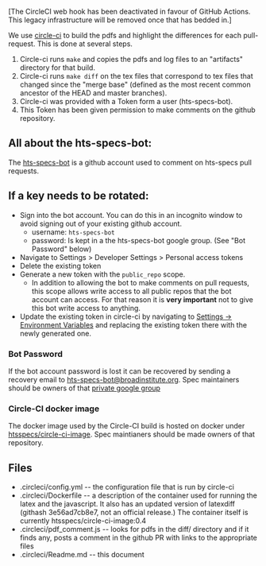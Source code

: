 [The CircleCI web hook has been deactivated in favour of GitHub Actions. This legacy infrastructure will be removed once that has bedded in.]

We use [circle-ci](https://circleci.com/gh/samtools/hts-specs) to build the pdfs and highlight the differences for each pull-request. This is done at several steps.

1. Circle-ci runs `make` and copies the pdfs and log files to an "artifacts" directory for that build.
1. Circle-ci runs `make diff` on the tex files that correspond to tex files that changed since the "merge base" (defined as the most recent common ancestor of the HEAD and master branches).
1. Circle-ci was provided with a Token form a user (hts-specs-bot).
1. This Token has been given permission to make comments on the github repository.


## All about the hts-specs-bot:

The [hts-specs-bot](https://github.com/hts-specs-bot) is a github account used to comment on hts-specs pull requests.

## If a key needs to be rotated:
-  Sign into the bot account. You can do this in an incognito window to avoid signing out of your existing github account.
   -    username: `hts-specs-bot`
   -  password: Is kept in a the hts-specs-bot google group. (See "Bot Password" below)
-  Navigate to Settings > Developer Settings > Personal access tokens
-  Delete the existing token
-  Generate a new token with the `public_repo` scope.
    - In addition to allowing the bot to make comments on pull requests, this scope allows write access to all public repos that the bot account can access.  For that reason it is **very important** not to give this bot write access to anything.
-  Update the existing token in circle-ci by navigating to [Settings -> Environment Variables](https://circleci.com/gh/samtools/hts-specs/edit#env-vars) and replacing the existing token there with the newly generated one.

### Bot Password
If the bot account password is lost it can be recovered by sending a recovery email to hts-specs-bot@broadinstitute.org.
Spec maintainers should be owners of that [private google group](https://groups.google.com/a/broadinstitute.org/forum/#!forum/hts-specs-bot)

### Circle-CI docker image
The docker image used by the Circle-CI build is hosted on docker under [htsspecs/circle-ci-image](https://hub.docker.com/r/htsspecs/circle-ci-image/).
Spec maintianers should be made owners of that repository.


## Files

- .circleci/config.yml -- the configuration file that is run by circle-ci
- .circleci/Dockerfile -- a description of the container used for running the latex and the javascript. It also has an updated version of latexdiff (githash 3e56ad7cb8e7, not an official release.) The container itself is currently htsspecs/circle-ci-image:0.4
- .circleci/pdf_comment.js -- looks for pdfs in the diff/ directory and if it finds any, posts a comment in the github PR with links to the appropriate files
- .circleci/Readme.md  -- this document
